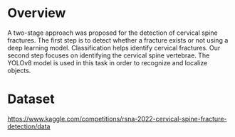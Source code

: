 # Overview
A two-stage approach was proposed for the detection of cervical spine fractures. The first step is to detect whether a fracture exists or not using a deep learning model. Classification helps identify cervical fractures. Our second step focuses on identifying the cervical spine vertebrae. The YOLOv8 model is used in this task in order to recognize and localize objects.

# Dataset
https://www.kaggle.com/competitions/rsna-2022-cervical-spine-fracture-detection/data 
